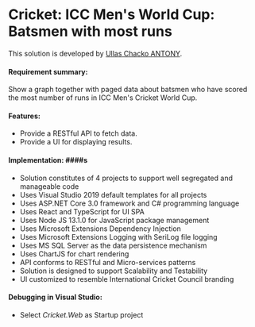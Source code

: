 # Cricket: ICC Men's World Cup: Batsmen with most runs

This solution is developed by [Ullas Chacko ANTONY](https://www.google.com/search?q=Ullas+Chacko+Antony).


#### Requirement summary: ####

Show a graph together with paged data about batsmen who have scored the most number of runs in ICC Men's Cricket World Cup.


#### Features: ####

- Provide a RESTful API to fetch data.
- Provide a UI for displaying results.


#### Implementation: ####s

- Solution constitutes of 4 projects to support well segregated and manageable code
- Uses Visual Studio 2019 default templates for all projects
- Uses ASP.NET Core 3.0 framework and C# programming language
- Uses React and TypeScript for UI SPA
- Uses Node JS 13.1.0 for JavaScript package management
- Uses Microsoft Extensions Dependency Injection
- Uses Microsoft Extensions Logging with SeriLog file logging
- Uses MS SQL Server as the data persistence mechanism
- Uses ChartJS for chart rendering
- API conforms to RESTful and Micro-services patterns
- Solution is designed to support Scalability and Testability
- UI customized to resemble International Cricket Council branding


#### Debugging in Visual Studio: ####

- Select _Cricket.Web_ as Startup project